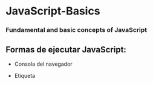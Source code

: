 # JavaScript-Basics

### Fundamental and basic concepts of JavaScript

## Formas de ejecutar JavaScript:

- Consola del navegador

- Etiqueta <script> de HTML

```html
<script>
    console.log('Hello World');
</script>
```
- Archivos JS externos

```html
<script src="hello-world.js"></script>
```

- Node.js

```
node hello-world.js
```

## Anatomía de una variable

variables (imaginar como cajas) almacenan datos (información), en JS las variables se definen con ***let*** y se le pone un nombre descriptivo (evitar ambigüedades)

```javaScript
//La primera variable tiene un nombre descriptivo, la segunda variable no y es ambiguo. 
let nombreDelUsuario = 'Lionel Messi';
let ndu = 'Lionel Messi';
```

nombreDelUsuario es la ***declaración*** (creación de la variable o caja) y después del = la ***asignación*** (lo que se está almacenando en la variable), lo ideal es que las variables siempre vayan al inicio del código, en orden una debajo de la otra.

***let*** para variables y ***const*** para constantes.

### Tipos de datos: Mutabilidad e inmutabilidad

- Primitivos: Inmutables (Se pasan por valor)
- Complejos: Mutables (Se pasan por referencia)

### Lenguajes de programación

- Compilados: C, C++, Rust, Go: Cosas que pasan antes de ejecución - Chequeo estático de tipos
- Interpretados: JS, Python, Ruby, PHP: Suceden a medidad que se va ejecutando - Chequeo dinámico de tipos

### Funciones

¿Que quiero? Salida (output)
¿Que datos tengo? Entrada (input)

```javaScript
function suma (a, b) {
    return a + b
}

suma (3, 5)
```

function: palabra clave (se indica que estamos creando una función)
suma: nombre de la función (camelCase)
(a, b): parámetro(s), entradas del codigo son opcionales
{} (llaves): Se indica que se va a empezar a escribir el codigo dentro de ese espacio
return a + b: Cuerpo de la función, puede retornar algo o ejecutar un codigo por dentro
suma (3, 5): llamado de la función

Las funciones tambien tiene propiedades, metodos, cotexto de ejecución

### Implicaciones de duplicar código

- Mantenimiento difícil
- Aumneto de la complejidad
- Mayor probabilidad de errores
- Dificultad de escalar
- Tiemplo y recursos
- Violación de principios de diseño (DRY)
- Dificultad en la indetificación de errores

### 10 Tipos de funciones

En JavaScript, los tipos de funciones pueden clasificarse de varias maneras según su comportamiento y uso. Aquí tienes una lista de algunos tipos comunes de funciones en JavaScript:

// 1. Funciones Declarativas (o con nombre):

Se definen con la palabra clave function
Pueden ser referenciadas antes de su declaración.

```javaScript
function suma(a, b) { return a + b; }
```

// 2. Funciones Expresivas (o anónimas):

Se asignan a variables.
A menudo se utilizan para asignar funciones como valores a variables.

```javaScript
const suma = function(a, b) { return a + b; };
```

// 3. Funciones Flecha:

Introducidas en ES6, proporcionan una sintaxis más concisa.
Tienen un comportamiento ligeramente diferente con respecto al valor de this.

```javaScript
const suma = (a, b) => a + b;
```

// 4. Funciones Constructoras:

Utilizadas para crear objetos con new.
Utilizan this para asignar propiedades al nuevo objeto.

```javaScript
function Persona(nombre, edad) { this.nombre = nombre; this.edad = edad; }
const persona1 = new Persona('Juan', 25);
```

// 5. Funciones de Orden Superior (Higher-Order Functions):

Aceptan funciones como argumentos o devuelven funciones.
Ejemplos incluyen map, filter, reduce.

// 6. Funciones Recursivas:

Llamadas a sí mismas durante la ejecución.
Útiles para problemas que se pueden dividir en subproblemas más pequeños.

```javaScript
function factorial(n) { if (n === 0 || n === 1) { return 1; } else { return n * factorial(n - 1); } }
```

// 7. Funciones Anidadas (Nested Functions):

Definidas dentro de otra función.
Pueden acceder a las variables de la función contenedora (closure).

```javaScript
function exterior() {
    let variableExterior = 'Exterior';
    function interior() {
        console.log(variableExterior);
    }
    interior();
}
exterior();
```

// 8. Métodos de Objeto:

Funciones que son propiedades de objetos y se llaman métodos cuando se invocan en el contexto de ese objeto.

```javaScript
const objeto = { metodo: function() {
    console.log('Hola desde el método');
    }
};
objeto.metodo();
```

// 9. Funciones Asincrónicas:

Utilizadas para manejar operaciones asíncronas con callbacks, Promesas o Async/Await.

```javaScript
async function fetchData() { const response = await fetch('<https://api.example.com/data>');
const data = await response.json(); console.log(data); }
```

// 10. Funciones Puras:

Dado el mismo conjunto de entradas, siempre producirán el mismo resultado sin causar efectos secundarios observables.
No dependen de ni modifican estados externos.

```javaScript
function suma(a, b) { return a + b; }
```

Estas son algunas de las categorías comunes de funciones en JavaScript. Es importante comprender estas diferentes formas de definir y utilizar funciones para escribir código más claro y eficiente.